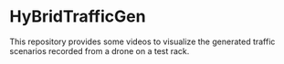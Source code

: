 # HyBridTrafficGen

This repository provides some videos to visualize the generated traffic scenarios recorded from a drone on a test rack.
